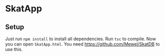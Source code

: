 # SkatApp

## Setup

Just run `npm install` to install all dependencies.
Run `tsc` to compile. Now you can open `SkatApp.html`. 
You need https://github.com/Mewel/SkatDB to use this.
